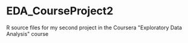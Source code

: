 # EDA_CourseProject2
R source files for my second project in the Coursera "Exploratory Data Analysis" course
